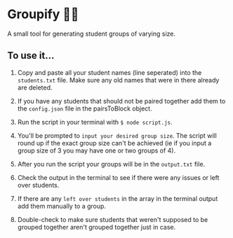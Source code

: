 # Groupify 👥✨

A small tool for generating student groups of varying size.

## To use it...

1. Copy and paste all your student names (line seperated) into the ```students.txt``` file. Make sure any old names that were in there already are deleted.

2. If you have any students that should not be paired together add them to the ```config.json``` file in the pairsToBlock object.

3. Run the script in your terminal with ```$ node script.js```.

4. You'll be prompted to ```input your desired group size```. The script will round up if the exact group size can't be achieved (ie if you input a group size of 3 you may have one or two groups of 4).

5. After you run the script your groups will be in the ```output.txt``` file.

6. Check the output in the terminal to see if there were any issues or left over students.

7. If there are any ```left over students``` in the array in the terminal output add them manually to a group.

8. Double-check to make sure students that weren't supposed to be grouped together aren't grouped together just in case.
